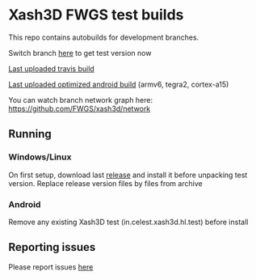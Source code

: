 # Xash3D FWGS test builds

This repo contains autobuilds for development branches.

Switch branch [here](https://github.com/FWGS/xash3d-deploy/branches) to get test version now

[Last uploaded travis build](https://github.com/FWGS/xash3d-deploy/blob/travis-latest/README.md)

[Last uploaded optimized android build](https://github.com/FWGS/xash3d-deploy/blob/android-optimized-latest/README.md) (armv6, tegra2, cortex-a15)

You can watch branch network graph here:
https://github.com/FWGS/xash3d/network

## Running

### Windows/Linux

On first setup, download last [release](https://github.com/FWGS/xash3d/releases) and install it before unpacking test version. Replace release version files by files from archive

### Android

Remove any existing Xash3D test (in.celest.xash3d.hl.test) before install

## Reporting issues

Please report issues [here](https://github.com/FWGS/xash3d/issues)
